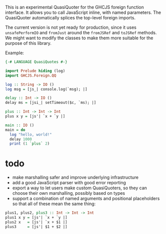 This is an experimental QuasiQuoter for the GHCJS foreign function interface. It allows
you to call JavaScript inline, with named parameters. The QuasiQuoter automatically
splices the top-level foreign imports.

The current version is not yet ready for production, since it uses `unsafePerformIO` and
`fromJust` around the `fromJSRef` and `toJSRef` methods. We might want to modify the classes
to make them more suitable for the purpose of this library.

Example:

```haskell
{-# LANGUAGE QuasiQuotes #-}

import Prelude hiding (log)
import GHCJS.Foreign.QQ

log :: String -> IO ()
log msg = [js_| console.log(`msg); |]

delay :: Int -> IO ()
delay ms = [jsi_| setTimeout($c, `ms); |]

plus :: Int -> Int -> Int
plus x y = [js'| `x + `y |]

main :: IO ()
main = do
  log "hello, world!"
  delay 1000
  print (1 `plus` 2)
```

# todo

- make marshalling safer and improve underlying infrastructure
- add a good JavaScript parser with good error reporting
- export a way to let users make custom QuasiQuoters, so they can choose their own marshalling, possibly based on types
- support a combination of named arguments and positional placeholders so that all of these mean the same thing:

```haskell
plus1, plus2, plus3 :: Int -> Int -> Int
plus1 x y = [js'| `x + `y |]
plus2 x   = [js'| `x + $1 |]
plus3     = [js'| $1 + $2 |]
```

